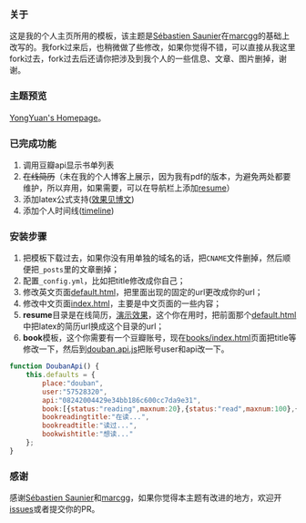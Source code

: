 ### 关于

这是我的个人主页所用的模板，该主题是[Sébastien Saunier](https://raw.github.com/ssaunier/ssaunier.github.io/)在[marcgg](http://marcgg.com/)的基础上改写的。我fork过来后，也稍微做了些修改，如果你觉得不错，可以直接从我这里fork过去，fork过去后还请你把涉及到我个人的一些信息、文章、图片删掉，谢谢。

### 主题预览

[YongYuan's Homepage](http://yongyuan.name/)。

### 已完成功能

1. 调用豆瓣api显示书单列表
2. ~~在线简历~~（未在我的个人博客上展示，因为我有pdf的版本，为避免两处都要维护，所以弃用，如果需要，可以在导航栏上添加[resume](https://github.com/willard-yuan/willard-yuan.github.io/tree/master/resume)）
3. 添加latex公式支持([效果见博文](http://yongyuan.name/blog/decision-tree.html))
4. 添加个人时间线([timeline](http://yongyuan.name/timeline/))

### 安装步骤


1. 把模板下载过去，如果你没有用单独的域名的话，把`CNAME`文件删掉，然后顺便把`_posts`里的文章删掉； 
2. 配置`_config.yml`，比如把title修改成你自己； 
3. 修改英文页面[default.html](https://github.com/willard-yuan/willard-yuan.github.io/blob/master/_layouts/default.html)，把里面出现的固定的url更改成你的url； 
4. 修改中文页面[index.html](https://github.com/willard-yuan/willard-yuan.github.io/blob/master/cn/index.html)，主要是中文页面的一些内容； 
5. **resume**目录是在线简历，[演示效果](http://yongyuan.name/resume/)，这个你在用时，把前面那个[default.html](https://github.com/willard-yuan/willard-yuan.github.io/blob/master/_layouts/default.html)中把latex的简历url换成这个目录的url；  
6. **book**模板，这个你需要有一个豆瓣账号，现在[books/index.html](https://github.com/willard-yuan/willard-yuan.github.io/blob/master/books/index.html)页面把title等修改一下，然后到[douban.api.js](https://github.com/willard-yuan/willard-yuan.github.io/blob/master/js/douban.api.js)把账号user和api改一下。

```js
function DoubanApi() {
	this.defaults = {
		place:"douban",
		user:"57528320",
		api:"08242004429e34bb186c600cc7da9e31",
		book:[{status:"reading",maxnum:20},{status:"read",maxnum:100},{status:"wish",maxnum:100}],
		bookreadingtitle:"在读...",
		bookreadtitle:"读过...",
		bookwishtitle:"想读..."
	};
}
```

### 感谢

感谢[Sébastien Saunier](https://raw.github.com/ssaunier/ssaunier.github.io/)和[marcgg](http://marcgg.com/)，如果你觉得本主题有改进的地方，欢迎开[issues](https://github.com/willard-yuan/willard-yuan.github.io/issues)或者提交你的PR。
